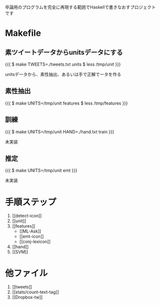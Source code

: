 卒論用のプログラムを完全に再現する範囲でHaskellで書きなおすプロジェクトです

# Makefile

## 素ツイートデータからunitsデータにする

{{{
  $ make TWEETS=./tweets.txt units
  $ less /tmp/unit
}}}

unitsデータから、素性抽出、あるいは手で正解でータを作る

## 素性抽出

{{{
  $ make UNITS=/tmp/unit features
  $ less /tmp/features
}}}

## 訓練

{{{
  $ make UNITS=/tmp/unit HAND=./hand.txt train
}}}

未実装

## 推定

{{{
  $ make UNITS=/tmp/unit emt
}}}

未実装

# 手順ステップ

1. [[detect-icon]]
2. [[unit]]
3. [[features]]
    - [[ML-Ask]]
    - [[emt-icon]]
    - [[conj-lexicon]]
4. [[hand]]
6. [[SVM]]

# 他ファイル

1. [[tweets]]
1. [[stats/count-text-tag]]
1. [[Dropbox-tw]]
